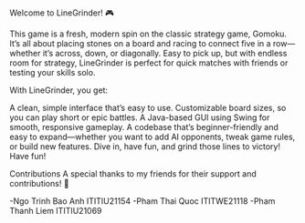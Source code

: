 Welcome to LineGrinder! 🎮

This game is a fresh, modern spin on the classic strategy game, Gomoku. It’s all about placing stones on a board and racing to connect five in a row—whether it’s across, down, or diagonally. Easy to pick up, but with endless room for strategy, LineGrinder is perfect for quick matches with friends or testing your skills solo.

With LineGrinder, you get:

A clean, simple interface that’s easy to use.
Customizable board sizes, so you can play short or epic battles.
A Java-based GUI using Swing for smooth, responsive gameplay.
A codebase that’s beginner-friendly and easy to expand—whether you want to add AI opponents, tweak game rules, or build new features.
Dive in, have fun, and grind those lines to victory! Have fun!

Contributions
A special thanks to my friends for their support and contributions! 🙌

-Ngo Trinh Bao Anh ITITIU21154
-Pham Thai Quoc ITITWE21118
-Pham Thanh Liem ITITIU21069

